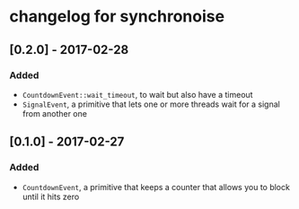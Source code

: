 # changelog for synchronoise

## [0.2.0] - 2017-02-28
### Added
- `CountdownEvent::wait_timeout`, to wait but also have a timeout
- `SignalEvent`, a primitive that lets one or more threads wait for a signal from another one

## [0.1.0] - 2017-02-27
### Added
- `CountdownEvent`, a primitive that keeps a counter that allows you to block until it hits zero

<!-- vim: set tw=100 expandtab: -->
